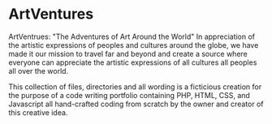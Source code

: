# ArtVentures
ArtVentrues: "The Adventures of Art Around the World"
In appreciation of the artistic expressions of peoples and cultures around the globe, we have made it our mission to travel far and beyond and create a source where everyone can appreciate the artistic expressions of all cultures all peoples all over the world.

This collection of files, directories and all wording is a ficticious creation for the purpose of a code writing portfolio containing PHP, HTML, CSS, and Javascript all hand-crafted coding from scratch by the owner and creator of this creative idea.
